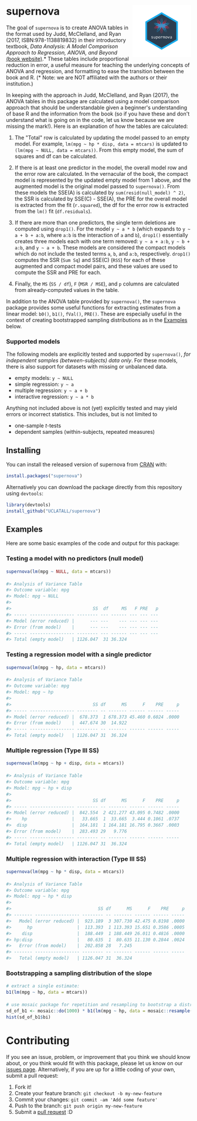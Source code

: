 # supernova <img src="man/figures/logo.png" width="160px" align="right" />

The goal of `supernova` is to create ANOVA tables in the format used by Judd, McClelland, and Ryan (2017, ISBN:978-1138819832) in their introductory textbook, *Data Analysis: A Model Comparison Approach to Regression, ANOVA, and Beyond* [(book website)](http://www.dataanalysisbook.com/index.html).\* These tables include proportional reduction in error, a useful measure for teaching the underlying concepts of ANOVA and regression, and formatting to ease the transition between the book and R. (\* Note: we are NOT affiliated with the authors or their institution.)

In keeping with the approach in Judd, McClelland, and Ryan (2017), the ANOVA tables in this package are calculated using a model comparison approach that should be understandable given a beginner's understanding of base R and the information from the book (so if you have these and don't understand what is going on in the code, let us know because we are missing the mark!). Here is an explanation of how the tables are calculated:

1. The "Total" row is calculated by updating the model passed to an empty model. For example, `lm(mpg ~ hp * disp, data = mtcars)` is updated to `(lm(mpg ~ NULL, data = mtcars))`. From this empty model, the sum of squares and df can be calculated. 

2. If there is at least one predictor in the model, the overall model row and the error row are calculated. In the vernacular of the book, the compact model is represented by the updated empty model from 1 above, and the augmented model is the original model passed to ```supernova()```. From these models the SSE(A) is calculated by `sum(resid(null_model) ^ 2)`, the SSR is calculated by SSE(C) - SSE(A), the PRE for the overall model is extracted from the fit (`r.squared`), the df for the error row is extracted from the `lm()` fit (`df.residuals`).

3. If there are more than one predictors, the single term deletions are computed using `drop1()`. For the model `y ~ a * b` (which expands to `y ~ a + b + a:b`, where `a:b` is the interaction of `a` and `b`), `drop1()` essentially creates three models each with one term removed: `y ~ a + a:b`, `y ~ b + a:b`, and `y ~ a + b`. These models are considered the compact models which do not include the tested terms `a`, `b`, and `a:b`, respectively. `drop1()` computes the SSR (`Sum Sq`) and SSE(C) (`RSS`) for each of these augmented and compact model pairs, and these values are used to compute the SSR and PRE for each.

4. Finally, the `MS` (`SS / df`), `F` (`MSR / MSE`), and `p` columns are calculated from already-computed values in the table.
   
In addition to the ANOVA table provided by `supernova()`, the `supernova` package provides some useful functions for extracting estimates from a linear model: `b0()`, `b1()`, `fVal()`, `PRE()`. These are especially useful in the context of creating bootstrapped sampling distributions as in the [Examples](#examples) below.

### Supported models

The following models are explicitly tested and supported by `supernova()`, _for independent samples (between-subjects) data only_. For these models, there is also support for datasets with missing or unbalanced data.
* empty models: `y ~ NULL`
* simple regression: `y ~ a`
* multiple regression: `y ~ a + b`
* interactive regression: `y ~ a * b`

Anything not included above is not (yet) explicitly tested and may yield errors or incorrect statistics. This includes, but is not limited to
* one-sample _t_-tests
* dependent samples (within-subjects, repeated measures)

## Installing

You can install the released version of supernova from [CRAN](https://CRAN.R-project.org) with:

``` r
install.packages("supernova")
```

Alternatively you can download the package directly from this repository using
`devtools`:

``` r
library(devtools)
install_github("UCLATALL/supernova")
```

## Examples

Here are some basic examples of the code and output for this package:

### Testing a model with no predictors (null model)
``` r
supernova(lm(mpg ~ NULL, data = mtcars))

#> Analysis of Variance Table
#> Outcome variable: mpg 
#> Model: mpg ~ NULL
#> 
#>                               SS  df     MS   F PRE   p
#> ----- ----------------- -------- --- ------ --- --- ---
#> Model (error reduced) |      --- ---    --- --- --- ---
#> Error (from model)    |      --- ---    --- --- --- ---
#> ----- ----------------- -------- --- ------ --- --- ---
#> Total (empty model)   | 1126.047  31 36.324            
```

### Testing a regression model with a single predictor
``` r
supernova(lm(mpg ~ hp, data = mtcars))

#> Analysis of Variance Table
#> Outcome variable: mpg 
#> Model: mpg ~ hp
#> 
#>                               SS df      MS      F    PRE     p
#> ----- ----------------- -------- -- ------- ------ ------ -----
#> Model (error reduced) |  678.373  1 678.373 45.460 0.6024 .0000
#> Error (from model)    |  447.674 30  14.922                    
#> ----- ----------------- -------- -- ------- ------ ------ -----
#> Total (empty model)   | 1126.047 31  36.324          
```

### Multiple regression (Type III SS)
``` r
supernova(lm(mpg ~ hp + disp, data = mtcars))

#> Analysis of Variance Table
#> Outcome variable: mpg 
#> Model: mpg ~ hp + disp
#> 
#>                               SS df      MS      F    PRE     p
#> ----- ----------------- -------- -- ------- ------ ------ -----
#> Model (error reduced) |  842.554  2 421.277 43.095 0.7482 .0000
#>    hp                 |   33.665  1  33.665  3.444 0.1061 .0737
#>  disp                 |  164.181  1 164.181 16.795 0.3667 .0003
#> Error (from model)    |  283.493 29   9.776                    
#> ----- ----------------- -------- -- ------- ------ ------ -----
#> Total (empty model)   | 1126.047 31  36.324                    
```

### Multiple regression with interaction (Type III SS)
``` r
supernova(lm(mpg ~ hp * disp, data = mtcars))

#> Analysis of Variance Table
#> Outcome variable: mpg 
#> Model: mpg ~ hp * disp
#> 
#>                                 SS df      MS      F    PRE     p
#> ------- ----------------- -------- -- ------- ------ ------ -----
#>   Model (error reduced) |  923.189  3 307.730 42.475 0.8198 .0000
#>      hp                 |  113.393  1 113.393 15.651 0.3586 .0005
#>    disp                 |  188.449  1 188.449 26.011 0.4816 .0000
#> hp:disp                 |   80.635  1  80.635 11.130 0.2844 .0024
#>   Error (from model)    |  202.858 28   7.245                    
#> ------- ----------------- -------- -- ------- ------ ------ -----
#>   Total (empty model)   | 1126.047 31  36.324                                       
```

### Bootstrapping a sampling distribution of the slope
``` r
# extract a single estimate:
b1(lm(mpg ~ hp, data = mtcars))

# use mosaic package for repetition and resampling to bootstrap a distribution
sd_of_b1 <- mosaic::do(1000) * b1(lm(mpg ~ hp, data = mosaic::resample(mtcars, 30)))
hist(sd_of_b1$bi)
```

# Contributing

If you see an issue, problem, or improvement that you think we should know about, or you think would fit with this package, please let us know on our [issues page](https://github.com/UCLATALL/supernova/issues). Alternatively, if you are up for a little coding of your own, submit a pull request:

1. Fork it!
2. Create your feature branch: ```git checkout -b my-new-feature```
3. Commit your changes: ```git commit -am 'Add some feature'```
4. Push to the branch: ```git push origin my-new-feature```
5. Submit a [pull request](https://github.com/UCLATALL/supernova/pulls) :D
